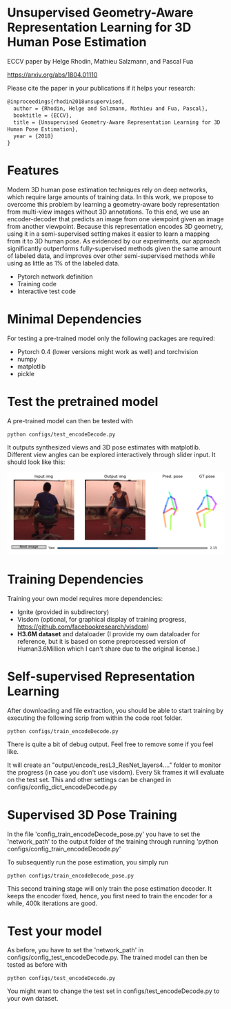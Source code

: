 Unsupervised Geometry-Aware Representation Learning for 3D Human Pose Estimation
===================

ECCV paper by Helge Rhodin, Mathieu Salzmann, and Pascal Fua

https://arxiv.org/abs/1804.01110

Please cite the paper in your publications if it helps your research:

    @inproceedings{rhodin2018unsupervised,
      author = {Rhodin, Helge and Salzmann, Mathieu and Fua, Pascal},
      booktitle = {ECCV},
      title = {Unsupervised Geometry-Aware Representation Learning for 3D  Human Pose Estimation},
      year = {2018}
    }
    
Features
===================
Modern 3D human pose estimation techniques rely on deep  networks, which require large amounts of training data. In  this work, we propose to overcome this problem by learning  a geometry-aware body representation from multi-view images without 3D annotations. To this end, we use an encoder-decoder  that predicts an image from one viewpoint given an image  from another viewpoint. Because this representation encodes 3D geometry, using it in a semi-supervised setting makes it  easier to learn a mapping from it to 3D human pose. As  evidenced by our experiments, our approach significantly  outperforms fully-supervised methods given the same amount  of labeled data, and improves over other semi-supervised  methods while using as little as 1% of the labeled data.

* Pytorch network definition
* Training code
* Interactive test code

Minimal Dependencies
===================

For testing a pre-trained model only the following packages are required:
* Pytorch 0.4 (lower versions might work as well) and torchvision
* numpy
* matplotlib
* pickle

Test the pretrained model
=======================

A pre-trained model can then be tested with 
```
python configs/test_encodeDecode.py
```

It outputs synthesized views and 3D pose estimates with matplotlib. Different view angles can be explored interactively through slider input. It should look like this:

![NVS and pose viewer image](./example.png "NVS and pose viewer")

Training Dependencies
======================

Training your own model requires more dependencies:
* Ignite (provided in subdirectory)
* Visdom (optional, for graphical display of training progress, https://github.com/facebookresearch/visdom)
* **H3.6M dataset** and dataloader (I provide my own dataloader for reference, but it is based on some preprocessed version of Human3.6Million which I can't share due to the original license.)

Self-supervised Representation Learning 
=======================================

After downloading and file extraction, you should be able to start training by executing the following scrip from within the code root folder.
```
python configs/train_encodeDecode.py
```
There is quite a bit of debug output. Feel free to remove some if you feel like.

It will create an "output/encode_resL3_ResNet_layers4...." folder to monitor the progress (in case you don't use visdom).
Every 5k frames it will evaluate on the test set. This and other settings can be changed in configs/config_dict_encodeDecode.py

Supervised 3D Pose Training
===========================

In the file 'config_train_encodeDecode_pose.py' you have to set the 'network_path' to the output folder of the training through running 'python configs/config_train_encodeDecode.py'

To subsequently run the pose estimation, you simply run
```
python configs/train_encodeDecode_pose.py
```
This second training stage will only train the pose estimation decoder. It keeps the encoder fixed, hence, you first need to train the encoder for a while, 400k iterations are good.

Test your model
=======================

As before, you have to set the 'network_path' in configs/config_test_encodeDecode.py.
The trained model can then be tested as before with 
```
python configs/test_encodeDecode.py
```
You might want to change the test set in configs/test_encodeDecode.py to your own dataset.
